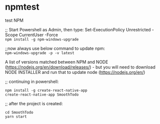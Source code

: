 # npmtest
test NPM

;; Start Powershell as Admin, then type:
Set-ExecutionPolicy Unrestricted -Scope CurrentUser -Force   
```npm install -g npm-windows-upgrade```
 
;;now always use below command to update npm:   
```npm-windows-upgrade -p -v latest```

A list of versions matched between NPM and NODE (https://nodejs.org/en/download/releases/) - but you will need to download NODE INSTALLER and run that to update node (https://nodejs.org/en/)

;; continuing in powershell:

```
npm install -g create-react-native-app
create-react-native-app SmoothTodo
```

;; after the project is created:
```
cd SmoothTodo
yarn start
```
